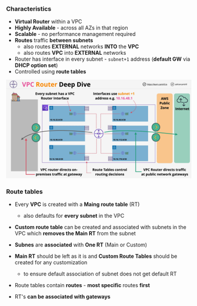 ### Characteristics
- **Virtual Router** within a VPC
- **Highly Available** - across all AZs in that region
- **Scalable** - no performance management required
- **Routes** traffic **between subnets**
    - also routes **EXTERNAL** networks **INTO** the **VPC**
    - also routes **VPC** into **EXTERNAL** networks
- Router has interface in every subnet - `subnet+1` address (**default GW** via **DHCP option set**)
- Controlled using **route tables**

![vpc-router](vpc-router.png)

### Route tables
- Every **VPC** is created with a **Maing route table** (RT)
    - also defaults for **every subnet** in the VPC
- **Custom route table** can be created and associated with subnets in the VPC which **removes the Main RT** from the subnet
- **Subnes** are **associated** with **One RT** (Main or Custom)
- **Main RT** should be left as it is and **Custom Route Tables** should be created for any customization
    - to ensure default association of subnet does not get default RT

- Route tables contain **routes** - **most specific** routes **first**
- RT's **can be associated with gateways**

